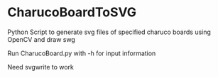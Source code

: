 # CharucoBoardToSVG
Python Script to generate svg files of specified charuco boards using OpenCV and draw swg

Run CharucoBoard.py with -h for input information

Need svgwrite to work

